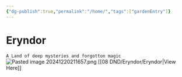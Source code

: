 ```yaml
---
{"dg-publish":true,"permalink":"/home/","tags":["gardenEntry"]}
---
```


# Eryndor
`A Land of deep mysteries and forgotton magic`
![Pasted image 20241220211657.png](/img/user/98%20Attachments/Pasted%20image%2020241220211657.png)
[[08 DND/Eryndor/Eryndor\|View Here]]
